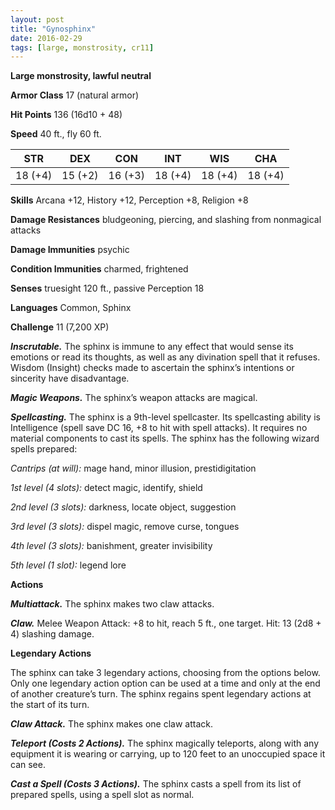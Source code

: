 ```yaml
---
layout: post
title: "Gynosphinx"
date: 2016-02-29
tags: [large, monstrosity, cr11]
---
```


**Large monstrosity, lawful neutral**

**Armor Class** 17 (natural armor)

**Hit Points** 136 (16d10 + 48)

**Speed** 40 ft., fly 60 ft.

|   STR   |   DEX   |   CON   |   INT   |   WIS   |   CHA   |
|:-----:|:-----:|:-----:|:-----:|:-----:|:-----:|
| 18 (+4) | 15 (+2) | 16 (+3) | 18 (+4) | 18 (+4) | 18 (+4) |

**Skills** Arcana +12, History +12, Perception +8, Religion +8 

**Damage Resistances** bludgeoning, piercing, and slashing from nonmagical attacks 

**Damage Immunities** psychic 

**Condition Immunities** charmed, frightened 

**Senses** truesight 120 ft., passive Perception 18 

**Languages** Common, Sphinx 

**Challenge** 11 (7,200 XP)

***Inscrutable.*** The sphinx is immune to any effect that would sense its emotions or read its thoughts, as well as any divination spell that it refuses. Wisdom (Insight) checks made to ascertain the sphinx’s intentions or sincerity have disadvantage.

***Magic Weapons.*** The sphinx’s weapon attacks are magical. 

***Spellcasting.*** The sphinx is a 9th-level spellcaster. Its spellcasting ability is Intelligence (spell save DC 16, +8 to hit with spell attacks). It requires no material components to cast its spells. The sphinx has the following wizard spells prepared: 

*Cantrips (at will):* mage hand, minor illusion, prestidigitation 

*1st level (4 slots):* detect magic, identify, shield 

*2nd level (3 slots):* darkness, locate object, suggestion 

*3rd level (3 slots):* dispel magic, remove curse, tongues 

*4th level (3 slots):* banishment, greater invisibility 

*5th level (1 slot):* legend lore 

**Actions**

***Multiattack.*** The sphinx makes two claw attacks. 

***Claw.*** Melee Weapon Attack: +8 to hit, reach 5 ft., one target. Hit: 13 (2d8 + 4) slashing damage. 

**Legendary Actions**

The sphinx can take 3 legendary actions, choosing from the options below. Only one legendary action option can be used at a time and only at the end of another creature’s turn. The sphinx regains spent legendary actions at the start of its turn. 

***Claw Attack.*** The sphinx makes one claw attack. 

***Teleport (Costs 2 Actions).*** The sphinx magically teleports, along with any equipment it is wearing or carrying, up to 120 feet to an unoccupied space it can see. 

***Cast a Spell (Costs 3 Actions).*** The sphinx casts a spell from its list of prepared spells, using a spell slot as normal.
